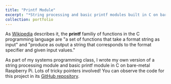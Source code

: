 ```yaml
---
title: "Printf Module"
excerpt: "*String processing and basic printf modules built in C on bare-metal Raspberry Pi.*<br/>"
collection: portfolio
---
```


As [Wikipedia](https://en.wikipedia.org/wiki/Printf#:~:text=The%20printf%20family%20of%20functions,specifier%20and%20given%20input%20values.) describes it, the **printf** familiy of functions in the C programming language are "a set of functions that take a format string as input" and "produce as output a string that corresponds to the format specifier and given input values."

As part of my systems programming class, I wrote my own version of a string processing module and basic printf module in C on bare-metal Raspberry Pi. Lots of tricky pointers involved! You can observe the code for this project in its [GitHub repository](https://gitfront.io/r/nxomimo/aZgVjkJbEh3A/printf/).